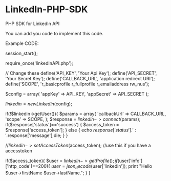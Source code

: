 LinkedIn-PHP-SDK
================

PHP SDK for LinkedIn API

You can add you code to implement this code.


Example CODE:

session_start();

require_once('linkedInAPI.php');

// Change these
define('API_KEY',      'Your Api Key');
define('API_SECRET',   'Your Secret Key');
define('CALLBACK_URL', 'application redirect URI');
define('SCOPE',        'r_basicprofile r_fullprofile r_emailaddress rw_nus');
 

$config = array(
	'appKey' => API_KEY,
	'appSecret' => API_SECRET
);


$linkedin = new Linkedin($config);

if(!$linkedin->getUser()){
	$params = array(
		'callbackUrl' => CALLBACK_URL,
		'scope' => SCOPE,
	);
	$response = $linkedin->connect($params);
	if($response['status']=='success') {
		$access_token = $response['access_token'];
	} else {
		echo $response['status'].': '.$response['message'];die;
	}
}

//$linkedin->setAccessToken($access_token); //use this if you have a accesstoken

if($access_token){
	$user = $linkedin->getProfile();
	if($user['info']['http_code']==200){
		$user = json_decode($user['linkedin']);
		print "Hello $user->firstName $user->lastName.";
	}
}
